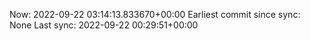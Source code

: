 Now: 2022-09-22 03:14:13.833670+00:00 Earliest commit since sync: None Last sync: 2022-09-22 00:29:51+00:00
